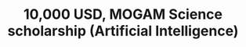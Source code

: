 ---
layout: post
year: 2023
inline: true
title: 10,000 USD,  MOGAM Science scholarship (Artificial Intelligence)
where: MOGAM Science Foundation
---